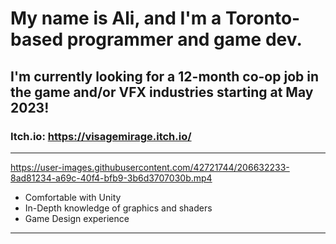 # My name is Ali, and I'm a Toronto-based programmer and game dev.
**I'm currently looking for a 12-month co-op job in the game and/or VFX industries starting at May 2023!**
---
### **Itch.io:** https://visagemirage.itch.io/
---




https://user-images.githubusercontent.com/42721744/206632233-8ad81234-a69c-40f4-bfb9-3b6d3707030b.mp4



- Comfortable with Unity
- In-Depth knowledge of graphics and shaders
- Game Design experience

---
